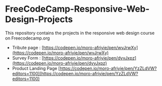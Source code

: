 # FreeCodeCamp-Responsive-Web-Design-Projects

This repository contains the projects in the responsive web design course on Freecodecamp.org 

* Tribute page : [https://codepen.io/moro-afriyie/pen/wvJrwXy](https://codepen.io/moro-afriyie/pen/wvJrwXy)
* Survey Form : [https://codepen.io/moro-afriyie/pen/dyvJxpz](https://codepen.io/moro-afriyie/pen/dyvJxpz)
* Product Landing Page  [https://codepen.io/moro-afriyie/pen/YzZLdVW?editors=1100](https://codepen.io/moro-afriyie/pen/YzZLdVW?editors=1100)


